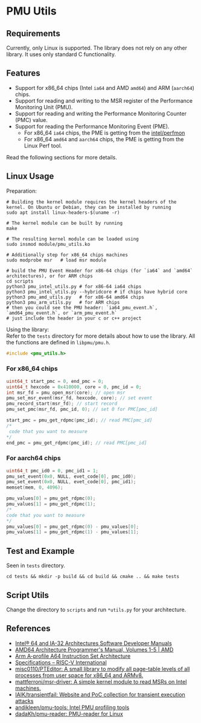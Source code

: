 # PMU Utils

## Requirements

Currently, only Linux is supported. The library does not rely on any other library. It uses only standard C functionality.

## Features
- Support for x86_64 chips (Intel `ia64` and AMD `amd64`) and ARM (`aarch64`) chips.
- Support for reading and writing to the MSR register of the Performance Monitoring Unit (PMU).
- Support for reading and writing the Performance Monitoring Counter (PMC) value.
- Support for reading the Performance Monitoring Event (PME).
   - For x86_64 `ia64` chips, the PME is getting from the [intel/perfmon](https://github.com/intel/perfmon)
   - For x86_64 `amd64` and `aarch64` chips, the PME is getting from the Linux Perf tool.

Read the following sections for more details.

## Linux Usage

Preparation:

```shell
# Building the kernel module requires the kernel headers of the kernel. On Ubuntu or Debian, they can be installed by running
sudo apt install linux-headers-$(uname -r)

# The kernel module can be built by running
make

# The resulting kernel module can be loaded using
sudo insmod module/pmu_utils.ko

# Additionally step for x86_64 chips machines
sudo modprobe msr   # load msr module

# build the PMU Event Header for x86-64 chips (for `ia64` and `amd64` architectures), or for ARM chips
cd scripts
python3 pmu_intel_utils.py # for x86-64 ia64 chips
python3 pmu_intel_utils.py --hybridcore # if chips have hybrid core
python3 pmu_amd_utils.py   # for x86-64 amd64 chips
python3 pmu_arm_utils.py   # for ARM chips
# then you could see the PMU header: `ia64_pmu_event.h`, `amd64_pmu_event.h`, or `arm_pmu_event.h`
# just include the header in your c or c++ project
```

Using the library:  
Refer to the `tests` directory for more details about how to use the library. All the functions are defined in `libpmu/pmu.h`.

```c
#include <pmu_utils.h>
```

### For x86_64 chips

```c
uint64_t start_pmc = 0, end_pmc = 0;
uint64_t hexcode = 0x410000, core = 0, pmc_id = 0;
int msr_fd = pmu_open_msr(core); // open msr
pmu_set_msr_event(msr_fd, hexcode, core); // set event
pmu_record_start(msr_fd); // start record
pmu_set_pmc(msr_fd, pmc_id, 0); // set 0 for PMC[pmc_id]

start_pmc = pmu_get_rdpmc(pmc_id); // read PMC[pmc_id]
/*
 code that you want to measure
*/
end_pmc = pmu_get_rdpmc(pmc_id); // read PMC[pmc_id]
```

### For aarch64 chips

```c
uint64_t pmc_id0 = 0, pmc_id1 = 1;
pmu_set_event(0x0, NULL, evet_code[0], pmc_id0);
pmu_set_event(0x0, NULL, evet_code[0], pmc_id1);
memset(mem, 0, 4096);

pmu_values[0] = pmu_get_rdpmc(0);
pmu_values[1] = pmu_get_rdpmc(1);
/*
code that you want to measure
*/
pmu_values[0] = pmu_get_rdpmc(0) - pmu_values[0];
pmu_values[1] = pmu_get_rdpmc(1) - pmu_values[1];
``````

## Test and Example

Seen in `tests` directory.

```shell
cd tests && mkdir -p build && cd build && cmake .. && make tests
```

## Script Utils

Change the directory to `scripts` and run `*utils.py` for your architecture.

## References
- [Intel® 64 and IA-32 Architectures Software Developer Manuals](https://www.intel.com/content/www/us/en/developer/articles/technical/intel-sdm.html)
- [AMD64 Architecture Programmer's Manual, Volumes 1-5 | AMD](https://www.amd.com/en/support/tech-docs/amd64-architecture-programmers-manual-volumes-1-5)
- [Arm A-profile A64 Instruction Set Architecture](https://developer.arm.com/documentation/ddi0602/latest)
- [Specifications – RISC-V International](https://riscv.org/technical/specifications/)
- [misc0110/PTEditor: A small library to modify all page-table levels of all processes from user space for x86_64 and ARMv8.](https://github.com/misc0110/PTEditor)
- [mattferroni/msr-driver: A simple kernel module to read MSRs on Intel machines.](https://github.com/mattferroni/msr-driver)
- [IAIK/transientfail: Website and PoC collection for transient execution attacks](https://github.com/IAIK/transientfail)
- [andikleen/pmu-tools: Intel PMU profiling tools](https://github.com/andikleen/pmu-tools)
- [dadaKh/pmu-reader: PMU-reader for Linux](https://github.com/dadaKh/pmu-reader)
